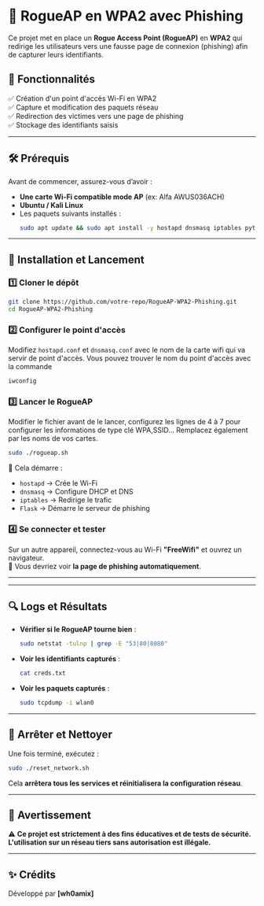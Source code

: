 # 🚀 RogueAP en WPA2 avec Phishing

Ce projet met en place un **Rogue Access Point (RogueAP)** en **WPA2** qui redirige les utilisateurs vers une fausse page de connexion (phishing) afin de capturer leurs identifiants.  

## 📌 **Fonctionnalités**
✅ Création d'un point d'accès Wi-Fi en WPA2  
✅ Capture et modification des paquets réseau  
✅ Redirection des victimes vers une page de phishing  
✅ Stockage des identifiants saisis  

---

## 🛠 **Prérequis**
Avant de commencer, assurez-vous d’avoir :  
- **Une carte Wi-Fi compatible mode AP** (ex: Alfa AWUS036ACH)  
- **Ubuntu / Kali Linux**  
- Les paquets suivants installés :  
  ```bash
  sudo apt update && sudo apt install -y hostapd dnsmasq iptables python3 flask tcpdump
  ```


---

## 🚀 **Installation et Lancement**
### 1️⃣ **Cloner le dépôt**
```bash
git clone https://github.com/votre-repo/RogueAP-WPA2-Phishing.git
cd RogueAP-WPA2-Phishing
```

### 2️⃣ **Configurer le point d'accès**
Modifiez `hostapd.conf` et `dnsmasq.conf` avec le nom de la carte wifi qui va servir de point d'accès.
Vous pouvez trouver le nom du point d'accès avec la commande 
```bash
iwconfig
```

### 3️⃣ **Lancer le RogueAP**
Modifier le fichier avant de le lancer, configurez les lignes de 4 à 7 pour configurer les informations de type clé WPA,SSID...
Remplacez également par les noms de vos cartes.

```bash
sudo ./rogueap.sh
```
📌 Cela démarre :  
- `hostapd` → Crée le Wi-Fi  
- `dnsmasq` → Configure DHCP et DNS  
- `iptables` → Redirige le trafic  
- `Flask` → Démarre le serveur de phishing  

### 4️⃣ **Se connecter et tester**
Sur un autre appareil, connectez-vous au Wi-Fi **"FreeWifi"** et ouvrez un navigateur.  
📌 Vous devriez voir **la page de phishing automatiquement**.  

---



---

## 🔍 **Logs et Résultats**
- **Vérifier si le RogueAP tourne bien** :  
  ```bash
  sudo netstat -tulnp | grep -E "53|80|8080"
  ```
- **Voir les identifiants capturés** :  
  ```bash
  cat creds.txt
  ```
- **Voir les paquets capturés** :  
  ```bash
  sudo tcpdump -i wlan0
  ```

---

## 🛑 **Arrêter et Nettoyer**
Une fois terminé, exécutez :  
```bash
sudo ./reset_network.sh
```
Cela **arrêtera tous les services et réinitialisera la configuration réseau**.

---


## 📜 **Avertissement**
⚠️ **Ce projet est strictement à des fins éducatives et de tests de sécurité.**  
**L'utilisation sur un réseau tiers sans autorisation est illégale.**  

---

## ✨ **Crédits**
Développé par **[wh0amix]**  
